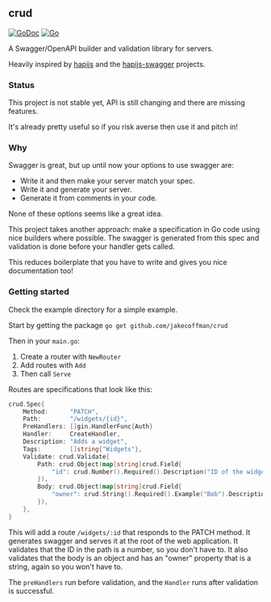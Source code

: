 ## crud

[![GoDoc](https://godoc.org/github.com/jakecoffman/crud?status.svg)](https://godoc.org/github.com/jakecoffman/crud)
[![Go](https://github.com/jakecoffman/crud/actions/workflows/go.yml/badge.svg)](https://github.com/jakecoffman/crud/actions/workflows/go.yml)

A Swagger/OpenAPI builder and validation library for servers.

Heavily inspired by [hapijs](https://hapi.dev/) and the [hapijs-swagger](https://github.com/glennjones/hapi-swagger) projects.

### Status

This project is not stable yet, API is still changing and there are missing features.

It's already pretty useful so if you risk averse then use it and pitch in!

### Why

Swagger is great, but up until now your options to use swagger are:

- Write it and then make your server match your spec.
- Write it and generate your server.
- Generate it from comments in your code.

None of these options seems like a great idea.

This project takes another approach: make a specification in Go code using nice builders where possible. The swagger is generated from this spec and validation is done before your handler gets called. 

This reduces boilerplate that you have to write and gives you nice documentation too!

### Getting started

Check the example directory for a simple example.

Start by getting the package `go get github.com/jakecoffman/crud`

Then in your `main.go`:

1. Create a router with `NewRouter`
2. Add routes with `Add`
3. Then call `Serve`

Routes are specifications that look like this:

```go
crud.Spec{
	Method:      "PATCH",
	Path:        "/widgets/{id}",
	PreHandlers: []gin.HandlerFunc{Auth}
	Handler:     CreateHandler,
	Description: "Adds a widget",
	Tags:        []string{"Widgets"},
	Validate: crud.Validate{
		Path: crud.Object(map[string]crud.Field{
			"id": crud.Number().Required().Description("ID of the widget")
        }),
		Body: crud.Object(map[string]crud.Field{
			"owner": crud.String().Required().Example("Bob").Description("Widget owner's name"),
		}),
	},
}
```

This will add a route `/widgets/:id` that responds to the PATCH method. It generates swagger and serves it at the root of the web application. It validates that the ID in the path is a number, so you don't have to. It also validates that the body is an object and has an "owner" property that is a string, again so you won't have to.

The `preHandlers` run before validation, and the `Handler` runs after validation is successful.
